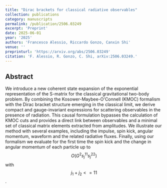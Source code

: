 ```yaml
---
title: "Dirac brackets for classical radiative observables"
collection: publications
category: manuscripts
permalink: /publication/2506.03249
excerpt: 'Preprint'
date: 2025-06-01
year: '2025'
authors: 'Francesco Alessio, Riccardo Gonzo, Canxin Shi'
venue: ''
preprinturl: 'https://arxiv.org/abs/2506.03249'
citation: 'F. Alessio, R. Gonzo, C. Shi, arXiv:2506.03249.'
---
```


## Abstract
We introduce a new coherent state expansion of the exponential representation of the S-matrix for the classical gravitational two-body problem. By combining the Kosower-Maybee-O'Connell (KMOC) formalism with the Dirac bracket structure emerging in the classical limit, we derive compact and gauge-invariant expressions for scattering observables in the presence of radiation. This causal formulation bypasses the calculation of KMOC cuts and provides a direct link between observables and a minimal set of classical matrix elements extracted from amplitudes. We illustrate our method with several examples, including the impulse, spin kick, angular momentum, waveform and the related radiative fluxes. Finally, using our formalism we evaluate for the first time the spin kick and the change in angular momentum of each particle up to $$O(G^2 s_j^{11} s_j^{22})$$ with $$j_1+j_2 <=11$$. 
